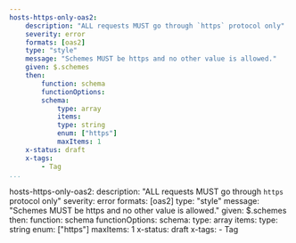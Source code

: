 ```yaml
---
hosts-https-only-oas2:
    description: "ALL requests MUST go through `https` protocol only"
    severity: error
    formats: [oas2]
    type: "style"
    message: "Schemes MUST be https and no other value is allowed."
    given: $.schemes
    then:
        function: schema
        functionOptions:
        schema:
            type: array
            items:
            type: string
            enum: ["https"]
            maxItems: 1  
    x-status: draft
    x-tags:
        - Tag              
...
```

hosts-https-only-oas2:
    description: "ALL requests MUST go through `https` protocol only"
    severity: error
    formats: [oas2]
    type: "style"
    message: "Schemes MUST be https and no other value is allowed."
    given: $.schemes
    then:
        function: schema
        functionOptions:
        schema:
            type: array
            items:
            type: string
            enum: ["https"]
            maxItems: 1 
    x-status: draft
    x-tags:
        - Tag            